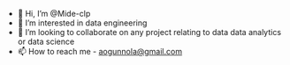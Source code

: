 - 👋 Hi, I’m @Mide-clp
- 👀 I’m interested in data engineering 
- 💞️ I’m looking to collaborate on any project relating to data data analytics or data science
- 📫 How to reach me - aogunnola@gmail.com

<!---
Mide-clp/Mide-clp is a ✨ special ✨ repository because its `README.md` (this file) appears on your GitHub profile.
You can click the Preview link to take a look at your changes.
--->
